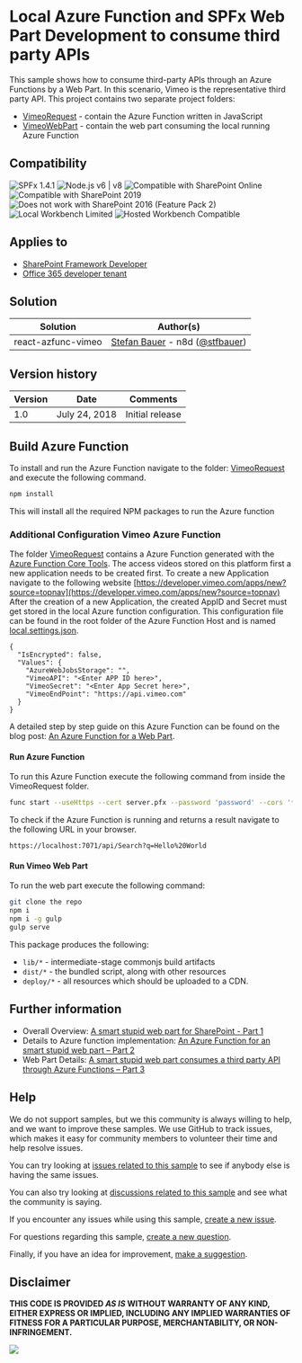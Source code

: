 # Local Azure Function and SPFx Web Part Development to consume third party APIs

This sample shows how to consume third-party APIs through an Azure Functions by a Web Part. In this scenario, Vimeo is the representative third party API.
This project contains two separate project folders:

* [VimeoRequest](./VimeoRequest) - contain the Azure Function written in JavaScript
* [VimeoWebPart](./VimeoWebPart) - contain the web part consuming the local running Azure Function

## Compatibility

![SPFx 1.4.1](https://img.shields.io/badge/SPFx-1.4.1-green.svg)
![Node.js v6 | v8](https://img.shields.io/badge/Node.js-LTS%206.x%20%7C%20v8-green.svg)
![Compatible with SharePoint Online](https://img.shields.io/badge/SharePoint%20Online-Compatible-green.svg)
![Compatible with SharePoint 2019](https://img.shields.io/badge/SharePoint%20Server%202019-Compatible-green.svg)
![Does not work with SharePoint 2016 (Feature Pack 2)](https://img.shields.io/badge/SharePoint%20Server%202016%20(Feature%20Pack%202)-Incompatible-red.svg "SharePoint Server 2016 Feature Pack 2 requires SPFx 1.1")
![Local Workbench Limited](https://img.shields.io/badge/Local%20Workbench-Limited-yellow.svg "Functionality may be limited")
![Hosted Workbench Compatible](https://img.shields.io/badge/Hosted%20Workbench-Compatible-green.svg)

## Applies to

* [SharePoint Framework Developer](https://docs.microsoft.com/sharepoint/dev/spfx/sharepoint-framework-overview)
* [Office 365 developer tenant](https://docs.microsoft.com/sharepoint/dev/spfx/set-up-your-developer-tenant)

## Solution

Solution|Author(s)
--------|---------
react-azfunc-vimeo | [Stefan Bauer](https://github.com/n8design) - n8d ([@stfbauer](https://twitter.com/stfbauer))

## Version history

Version|Date|Comments
-------|----|--------
1.0|July 24, 2018|Initial release

## Build Azure Function

To install and run the Azure Function navigate to the folder: [VimeoRequest](./VimeoRequest) and execute the following command.

```sh
npm install
```

This will install all the required NPM packages to run the Azure function

### Additional Configuration Vimeo Azure Function

The folder [VimeoRequest](./VimeoRequest) contains a Azure Function generated with the [Azure Function Core Tools](https://docs.microsoft.com/en-us/azure/azure-functions/functions-run-local).
The access videos stored on this platform first a new application needs to be created first. To create a new Application navigate to the following website [https://developer.vimeo.com/apps/new?source=topnav](https://developer.vimeo.com/apps/new?source=topnav)
After the creation of a new Application, the created AppID and Secret must get stored in the local Azure function configuration. This configuration file can be found in the root folder of the Azure Function Host and is named [local.settings.json](./VimeoRequest/local.settings.json).

```jS
{
  "IsEncrypted": false,
  "Values": {
    "AzureWebJobsStorage": "",
    "VimeoAPI": "<Enter APP ID here>",
    "VimeoSecret": "<Enter App Secret here>",
    "VimeoEndPoint": "https://api.vimeo.com"
  }
}
```

A detailed step by step guide on this Azure Function can be found on the blog post: [An Azure Function for a Web Part](https://n8d.at/blog/an-azure-function-for-an-smart-stupid-web-part-part-2/).

#### Run Azure Function

To run this Azure Function execute the following command from inside the VimeoRequest folder.

```sh
func start --useHttps --cert server.pfx --password 'password' --cors '*'
```

To check if the Azure Function is running and returns a result navigate to the following URL in your browser.

```
https://localhost:7071/api/Search?q=Hello%20World
```

#### Run Vimeo Web Part
  
To run the web part execute the following command:

```bash
git clone the repo
npm i
npm i -g gulp
gulp serve
```

This package produces the following:

* `lib/*` - intermediate-stage commonjs build artifacts
* `dist/*` - the bundled script, along with other resources
* `deploy/*` - all resources which should be uploaded to a CDN.

## Further information
- Overall Overview: [A smart stupid web part for SharePoint - Part 1](https://n8d.at/blog/smart-stupid-web-parts-with-sharepoint-framework-part-1/)
- Details to Azure function implementation: [An Azure Function for an smart stupid web part – Part 2](https://n8d.at/blog/an-azure-function-for-an-smart-stupid-web-part-part-2/)
- Web Part Details: [A smart stupid web part consumes a third party API through Azure Functions – Part 3](https://n8d.at/blog/a-smart-stupid-web-part-consumes-a-third-party-api-through-azure-functions-part-3/)


## Help

We do not support samples, but we this community is always willing to help, and we want to improve these samples. We use GitHub to track issues, which makes it easy for  community members to volunteer their time and help resolve issues.

You can try looking at [issues related to this sample](https://github.com/pnp/sp-dev-fx-webparts/issues?q=label%3Areact-azfunc-vimeo) to see if anybody else is having the same issues.

You can also try looking at [discussions related to this sample](https://github.com/pnp/sp-dev-fx-webparts/discussions?discussions_q=react-azfunc-vimeo) and see what the community is saying.

If you encounter any issues while using this sample, [create a new issue](https://github.com/pnp/sp-dev-fx-webparts/issues/new?assignees=&labels=Needs%3A+Triage+%3Amag%3A%2Ctype%3Abug-suspected%2Csample%3A%20react-azfunc-vimeo&template=bug-report.yml&sample=react-azfunc-vimeo&authors=@n8design&title=react-azfunc-vimeo%20-%20).

For questions regarding this sample, [create a new question](https://github.com/pnp/sp-dev-fx-webparts/issues/new?assignees=&labels=Needs%3A+Triage+%3Amag%3A%2Ctype%3Aquestion%2Csample%3A%20react-azfunc-vimeo&template=question.yml&sample=react-azfunc-vimeo&authors=@n8design&title=react-azfunc-vimeo%20-%20).

Finally, if you have an idea for improvement, [make a suggestion](https://github.com/pnp/sp-dev-fx-webparts/issues/new?assignees=&labels=Needs%3A+Triage+%3Amag%3A%2Ctype%3Aenhancement%2Csample%3A%20react-azfunc-vimeo&template=question.yml&sample=react-azfunc-vimeo&authors=@n8design&title=react-azfunc-vimeo%20-%20).

## Disclaimer

**THIS CODE IS PROVIDED *AS IS* WITHOUT WARRANTY OF ANY KIND, EITHER EXPRESS OR IMPLIED, INCLUDING ANY IMPLIED WARRANTIES OF FITNESS FOR A PARTICULAR PURPOSE, MERCHANTABILITY, OR NON-INFRINGEMENT.**


<img src="https://telemetry.sharepointpnp.com/sp-dev-fx-webparts/samples/react-azfunc-vimeo" />


